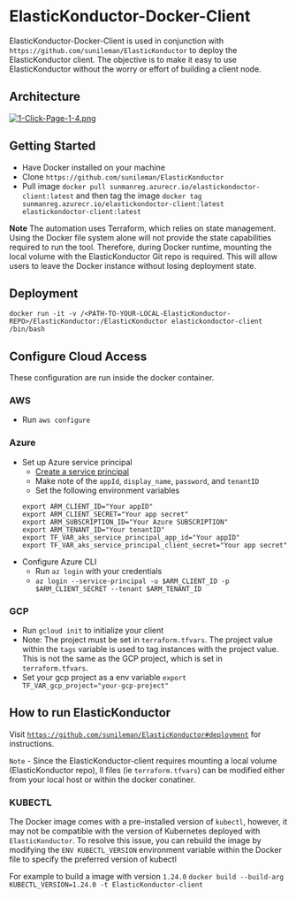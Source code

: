 # ElasticKonductor-Docker-Client

ElasticKonductor-Docker-Client is used in conjunction with `https://github.com/sunileman/ElasticKonductor` to deploy the ElasticKonductor client. The objective is to make it easy to use ElasticKonductor without the worry or effort of building a client node.

## Architecture
[![1-Click-Page-1-4.png](https://i.postimg.cc/tgWWmhvt/1-Click-Page-1-4.png)](https://postimg.cc/d7QhhTYL)

## Getting Started
* Have Docker installed on your machine
* Clone `https://github.com/sunileman/ElasticKonductor`
* Pull image `docker pull sunmanreg.azurecr.io/elastickondoctor-client:latest` and then tag the image `docker tag sunmanreg.azurecr.io/elastickondoctor-client:latest elastickondoctor-client:latest`

**Note**
The automation uses Terraform, which relies on state management. Using the Docker file system alone will not provide the state capabilities required to run the tool. Therefore, during Docker runtime, mounting the local volume with the ElasticKonductor Git repo is required. This will allow users to leave the Docker instance without losing deployment state.

## Deployment
`docker run -it -v /<PATH-TO-YOUR-LOCAL-ElasticKonductor-REPO>/ElasticKonductor:/ElasticKonductor elastickondoctor-client /bin/bash`

## Configure Cloud Access
These configuration are run inside the docker container.

### AWS
* Run `aws configure`

### Azure
* Set up Azure service principal
    * [Create a service principal](https://learn.microsoft.com/en-us/azure/developer/terraform/authenticate-to-azure?tabs=bash#create-a-service-principal)
    * Make note of the `appId`, `display_name`, `password`, and `tenantID`
    * Set the following environment variables
    ```
    export ARM_CLIENT_ID="Your appID"
    export ARM_CLIENT_SECRET="Your app secret"
    export ARM_SUBSCRIPTION_ID="Your Azure SUBSCRIPTION"
    export ARM_TENANT_ID="Your tenantID"
    export TF_VAR_aks_service_principal_app_id="Your appID"
    export TF_VAR_aks_service_principal_client_secret="Your app secret"
    ```
* Configure Azure CLI
    * Run `az login` with your credentials
    * `az login --service-principal -u $ARM_CLIENT_ID -p $ARM_CLIENT_SECRET --tenant $ARM_TENANT_ID`

### GCP
* Run `gcloud init` to initialize your client
* Note: The project must be set in `terraform.tfvars`. The project value within the `tags` variable is used to tag instances with the project value. This is not the same as the GCP project, which is set in `terraform.tfvars`.
* Set your gcp project as a env variable `export TF_VAR_gcp_project="your-gcp-project"`

## How to run ElasticKonductor
Visit [`https://github.com/sunileman/ElasticKonductor#deployment`](https://github.com/sunileman/ElasticKonductor#deployment) for instructions.

`Note` -  Since the ElasticKonductor-client requires mounting a local volume (ElasticKonductor repo), ll files (ie `terraform.tfvars`) can be modified either from your local host or within the docker conatiner.



### KUBECTL
The Docker image comes with a pre-installed version of `kubectl`, however, it may not be compatible with the version of Kubernetes deployed with `ElasticKonductor`. To resolve this issue, you can rebuild the image by modifying the `ENV KUBECTL_VERSION` environment variable within the Docker file to specify the preferred version of kubectl

For example to build a image with version `1.24.0`
`docker build --build-arg KUBECTL_VERSION=1.24.0 -t ElasticKonductor-client`